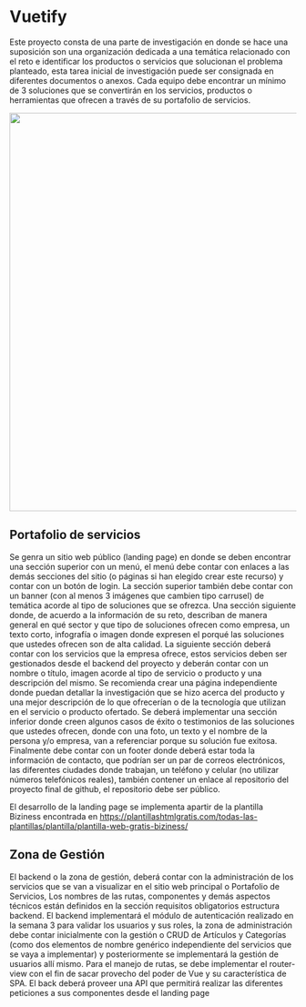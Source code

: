 # Vuetify

Este proyecto consta de una parte de investigación en donde se hace una suposición son una organización dedicada a una temática relacionado con el reto e identificar los productos o servicios que solucionan el problema planteado, esta tarea inicial de investigación puede ser consignada en diferentes documentos o anexos. Cada equipo debe encontrar un mínimo de 3 soluciones que se convertirán en los servicios, productos o herramientas que ofrecen a través de su portafolio de servicios.


<p align="center">
  <img src="https://iili.io/KSSeA7.png" width="700"/>
</p>


## Portafolio de servicios

Se genra un sitio web público (landing page) en donde se deben encontrar una sección superior con un menú, el menú debe contar con enlaces a las demás secciones del sitio (o páginas si han elegido crear este recurso) y contar con un botón de login. La sección superior también debe contar con un banner (con al menos 3 imágenes que cambien tipo carrusel) de temática acorde al tipo de soluciones que se ofrezca.
Una sección siguiente donde, de acuerdo a la información de su reto, describan de manera general en qué sector y que tipo de soluciones ofrecen como empresa, un texto corto, infografía o imagen donde expresen el porqué las soluciones que ustedes ofrecen son de alta calidad.
La siguiente sección deberá contar con los servicios que la empresa ofrece, estos servicios deben ser gestionados desde el backend del proyecto y deberán contar con un nombre o título, imagen acorde al tipo de servicio o producto y una descripción del mismo. Se recomienda crear una página independiente donde puedan detallar la investigación que se hizo acerca del producto y una mejor descripción de lo que ofrecerían o de la tecnología que utilizan en el servicio o producto ofertado.
Se deberá implementar una sección inferior donde creen algunos casos de éxito o testimonios de las soluciones que ustedes ofrecen, donde con una foto, un texto y el nombre de la persona y/o empresa, van a referenciar porque su solución fue exitosa.
Finalmente debe contar con un footer donde deberá estar toda la información de contacto, que podrían ser un par de correos electrónicos, las diferentes ciudades donde trabajan, un teléfono y celular (no utilizar números telefónicos reales), también contener un enlace al repositorio del proyecto final de github, el repositorio debe ser público.

El desarrollo de la landing page se implementa apartir de la plantilla Biziness encontrada en <https://plantillashtmlgratis.com/todas-las-plantillas/plantilla/plantilla-web-gratis-biziness/>

## Zona de Gestión
El backend o la zona de gestión, deberá contar con la administración de los servicios que se van a visualizar en el sitio web principal o Portafolio de Servicios, Los nombres de las rutas, componentes y demás aspectos técnicos están definidos en la sección requisitos obligatorios estructura backend.
El backend implementará el módulo de autenticación realizado en la semana 3 para validar los usuarios y sus roles, la zona de administración debe contar inicialmente con la gestión o CRUD de Artículos y Categorías (como dos elementos de nombre genérico independiente del servicios que se vaya a implementar) y posteriormente se implementará la gestión de usuarios allí mismo. Para el manejo de rutas, se debe implementar el router-view con el fin de sacar provecho del poder de Vue y su característica de SPA. El back deberá proveer una API que permitirá realizar las diferentes peticiones a sus componentes desde el landing page





